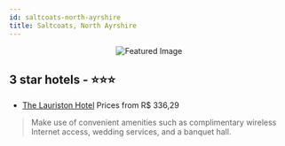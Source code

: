 ```yaml
---
id: saltcoats-north-ayrshire
title: Saltcoats, North Ayrshire
---
```


<center><img src="https://i.travelapi.com/hotels/2000000/1840000/1835100/1835011/f838cb89_z.jpg" alt="Featured Image" /></center>


##  3 star hotels - ⭐️⭐️⭐️

-    [The Lauriston Hotel](https://us.hurb.com/hotels/saltcoats/the-lauriston-hotel-JNP-JP770609?cmp=18055) Prices from R$ 336,29
   > Make use of convenient amenities such as complimentary wireless Internet access, wedding services, and a banquet hall.
